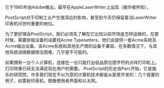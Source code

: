 它于1985年由Adobe推出，最早在AppleLaserWriter上出现（据作者所知）。

PostScript对于印制工业产生很深远的影响，甚至到今天仍保留着当LaserWriter印表机问世时重要的地位。

为了更好理会PostScript，我们必须先了解在它出现以前市场是怎样运做的。在那时候，需要排版设备的话要找Acme Typesetters，他们会提供一套Acme系统及Acme输出设备。该Acme系统和其他生产商的设备不兼容。在多数情况下，与其他系统调换数据相当困难，几乎是不可能的。

如果拥有一台个人计算机，连接在一台只能打出低品质位图字符的点阵打印机上。打印效果已经无法满足现在用户的需要。
PostScript的历史由Parc开始，它是施乐的研究院，许多我们现在不以为意的计算机技术都是从那里开发的：几个首要的例子，如雷射印表机，图像使用者界面和以太网。